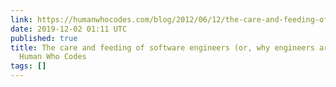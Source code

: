 ```yaml
---
link: https://humanwhocodes.com/blog/2012/06/12/the-care-and-feeding-of-software-engineers-or-why-engineers-are-grumpy/
date: 2019-12-02 01:11 UTC
published: true
title: The care and feeding of software engineers (or, why engineers are grumpy) -
  Human Who Codes
tags: []
---
```



